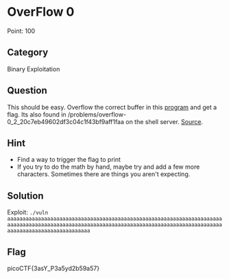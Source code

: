 # OverFlow 0

Point: 100

## Category

Binary Exploitation

## Question

This should be easy. Overflow the correct buffer in this [program](https://2019shell1.picoctf.com/static/47d8208dec3e309d6e065488ece7bec3/vuln) and get a flag. Its also found in /problems/overflow-0_2_20c7eb49602df3c04c1f43bf9aff1faa on the shell server. [Source](https://2019shell1.picoctf.com/static/47d8208dec3e309d6e065488ece7bec3/vuln.c).

## Hint

* Find a way to trigger the flag to print
* If you try to do the math by hand, maybe try and add a few more characters. Sometimes there are things you aren't expecting.

## Solution

Exploit: `./vuln aaaaaaaaaaaaaaaaaaaaaaaaaaaaaaaaaaaaaaaaaaaaaaaaaaaaaaaaaaaaaaaaaaaaaaaaaaaaaaaaaaaaaaaaaaaaaaaaaaaaaaaaaaaaaaaaaaaaaaaaaaaaaaaaaaaaaaaaaaaaaaaaaaaaaaaaaaaaaaaaaaaaaaa`

## Flag

picoCTF{3asY_P3a5yd2b59a57}